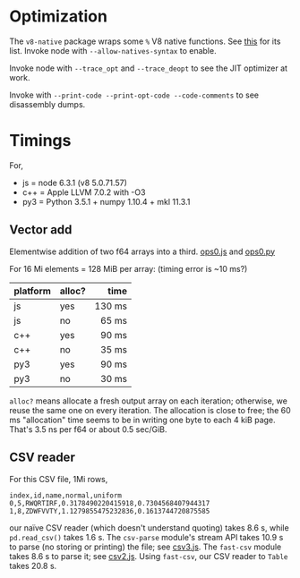 # Optimization

The `v8-native` package wraps some `%` V8 native functions. See [this](https://github.com/Nathanaela/v8-Natives/blob/master/lib/v8-native-calls.js) for its list.  Invoke node with `--allow-natives-syntax` to enable.

Invoke node with `--trace_opt` and `--trace_deopt` to see the JIT optimizer at work.

Invoke with `--print-code --print-opt-code --code-comments` to see disassembly dumps.


# Timings

For,

- js = node 6.3.1 (v8 5.0.71.57)
- c++ = Apple LLVM 7.0.2 with -O3
- py3 = Python 3.5.1 + numpy 1.10.4 + mkl 11.3.1

## Vector add

Elementwise addition of two f64 arrays into a third. [ops0.js](benchmark/ops0.js) and [ops0.py](benchmark/ops0.py)

For 16 Mi elements = 128 MiB per array: (timing error is ~10 ms?)

| platform | alloc? | time |
|:---------|:-------|-----:|
| js  | yes | 130 ms |
| js  | no  |  65 ms |
| c++ | yes |  90 ms |
| c++ | no  |  35 ms |
| py3 | yes |  90 ms |
| py3 | no  |  30 ms |

`alloc?` means allocate a fresh output array on each iteration; otherwise, we reuse the same one on every iteration.  The allocation is close to free; the 60 ms "allocation" time seems to be in writing one byte to each 4 kiB page.  That's 3.5 ns per f64 or about 0.5 sec/GiB.

## CSV reader

For this CSV file, 1Mi rows,

```
index,id,name,normal,uniform
0,5,RWQRTIRF,0.3178490220415918,0.7304568407944317
1,8,ZDWFVVTY,1.1279855475232836,0.1613744720875585
```

our naïve CSV reader (which doesn't understand quoting) takes 8.6 s, while `pd.read_csv()` takes 1.6 s.  The `csv-parse` module's stream API takes 10.9 s to parse (no storing or printing) the file; see [csv3.js](test/csv3.js).  The `fast-csv` module takes 8.6 s to parse it; see [csv2.js](test/csv2.js).  Using `fast-csv`, our CSV reader to `Table` takes 20.8 s.

